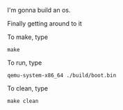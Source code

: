 I'm gonna build an os.

Finally getting around to it

To make, type

```
make
```

To run, type

```
qemu-system-x86_64 ./build/boot.bin
```

To clean, type

```
make clean
```
